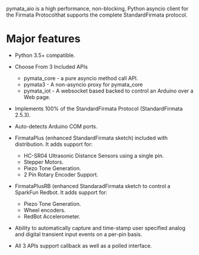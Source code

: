 

pymata_aio is a high performance, non-blocking, Python asyncio client
for the Firmata Protocolthat supports the complete StandardFirmata
protocol.

Major features  
==============

* Python 3.5+ compatible.

* Choose From 3 Included APIs
     * pymata_core - a pure asyncio method call API.
     * pymata3 - A non-asyncio proxy for pymata_core
     * pymata_iot - A websocket based backed to control an Arduino over a Web page.

* Implements 100% of the StandardFirmata Protocol (StandardFirmata 2.5.3).

* Auto-detects Arduino COM ports.

* FirmataPlus (enhanced StandardFirmata sketch) included with distribution. It adds support for:
     * HC-SR04 Ultrasonic Distance Sensors using a single pin.
     * Stepper Motors.
     * Piezo Tone Generation.
     * 2 Pin Rotary Encoder Support.

* FirmataPlusRB (enhanced StandaradFirmata sketch to control a SparkFun Redbot. It adds support for:
     * Piezo Tone Generation.
     * Wheel encoders.
     * RedBot Accelerometer.

* Ability to automatically capture and time-stamp user specified analog and digital transient input events on a per-pin basis.
* All 3 APIs support callback as well as a polled interface.


